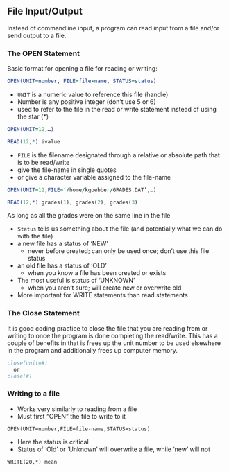 ## File Input/Output

Instead of commandline input, a program can read input from a file and/or send output to a file.

### The OPEN Statement
Basic format for opening a file for reading or writing:
```fortran
OPEN(UNIT=number, FILE=file-name, STATUS=status)
```
* ```UNIT``` is a numeric value to reference this file (handle)
 * Number is any positive integer (don’t use 5 or 6)
 * used to refer to the file in the read or write statement instead of using the star (\*)

 ```fortran
 OPEN(UNIT=12,…)

 READ(12,*) ivalue
 ```

* ```FILE``` is the filename designated through a relative or absolute path that is to be read/write
 * give the file-name in single quotes
 * or give a character variable assigned to the file-name

```fortran
OPEN(UNIT=12,FILE=‘/home/kgoebber/GRADES.DAT’,…)

READ(12,*) grades(1), grades(2), grades(3)
```
As long as all the grades were on the same line in the file

* ```Status``` tells us something about the file (and potentially what we can do with the file)
 * a new file has a status of ‘NEW’
   * never before created; can only be used once; don’t use this file status
 * an old file has a status of ‘OLD’
   * when you know a file has been created or exists
 * The most useful is status of ‘UNKNOWN’
   * when you aren’t sure; will create new or overwrite old
 * More important for WRITE statements than read statements

### The Close Statement
It is good coding practice to close the file that you are reading from or writing to once the program is done completing the read/write. This has a couple of benefits in that is frees up the unit number to be used elsewhere in the program and additionally frees up computer memory.

```fortran
close(unit=#)  
  or
close(#)
```

### Writing to a file
* Works very similarly to reading from a file
* Must first “OPEN” the file to write to it

`OPEN(UNIT=number,FILE=file-name,STATUS=status)`

* Here the status is critical
 * Status of ‘Old’ or ‘Unknown’ will overwrite a file, while ‘new’ will not

`WRITE(20,*) mean`
